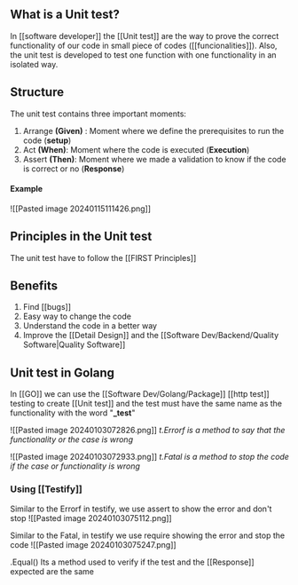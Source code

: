 
## What is a Unit test?

In [[software developer]] the [[Unit test]] are the way to prove the correct functionality of our code in small piece of codes ([[funcionalities]]). Also, the unit test is developed to test one function with one functionality in an isolated way.
## Structure

The unit test contains three important moments:

1. Arrange **(Given)** : Moment where we define the prerequisites to run the code (**setup**)
2. Act **(When)**: Moment where the code is executed (**Execution**)
3. Assert **(Then)**: Moment where we made a validation to know if the code is correct or no (**Response**)
#### Example
![[Pasted image 20240115111426.png]]
## Principles in the Unit test

The unit test have to follow the [[FIRST Principles]]

## Benefits

1. Find [[bugs]]
2. Easy way to change the code
3. Understand the code in a better way
4. Improve the [[Detail Design]] and the [[Software Dev/Backend/Quality Software|Quality Software]]
## Unit test in Golang

In [[GO]] we can use the [[Software Dev/Golang/Package]] [[http test]] testing to create [[Unit test]] and the test must have the same name as the functionality with the word "**_test**"

![[Pasted image 20240103072826.png]]
*t.Errorf is a method to say that the functionality or the case is wrong*

![[Pasted image 20240103072933.png]]
*t.Fatal is a method to stop the code if the case or functionality is wrong*
### Using [[Testify]]

Similar to the Errorf in testify, we use assert to show the error and don't stop
![[Pasted image 20240103075112.png]]

Similar to the Fatal, in testify we use require showing the error and stop the code
![[Pasted image 20240103075247.png]]

.Equal() Its a method used to verify if the test and the [[Response]] expected are the same
